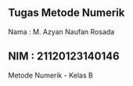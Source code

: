 Tugas Metode Numerik
-
Nama    : M. Azyan Naufan Rosada

NIM     : 21120123140146
-
Metode Numerik - Kelas B
